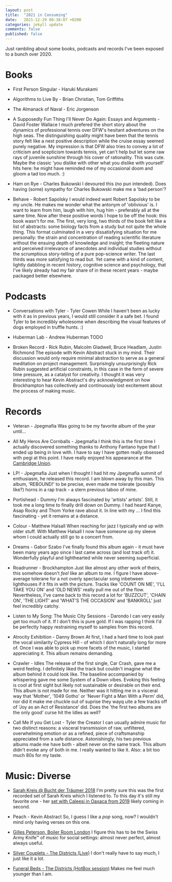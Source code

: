 ```yaml
---
layout: post
title:  "2021 in Consuming"
date:   2021-12-29 00:38:07 +0200
categories: jekyll update
comments: false
published: false
---
```

Just rambling about some books, podcasts and records I've been exposed to a bunch over 2020.

# Books

* First Person Singular - Haruki Murakami

* Algorithms to Live By -  Brian Christian, Tom Griffiths

* The Almanack of Naval -  Eric Jorgenson

* A Supposedly Fun Thing I'll Never Do Again: Essays and Arguments - David Foster Wallace
I much prefered the short story about the dynamics of professional tennis over DFW's hesitant adventures on the high seas. The distinguishing quality might have been that the tennis story felt like a nest positive description while the cruise essay seemed purely negative. My impression is that DFW also tries to convey a lot of criticism and scepticism towards tennis, yet can't help but let some raw rays of juvenile sunshine through his cover of rationality. This was cute. Maybe the classic 'you dislike with other what you dislike with yourself' hits here: he might have reminded me of my occasional doom and gloom a tad too much. :)

* Ham on Rye - Charles Bukowski
I devoured this (no pun intended). Does having (some) sympathy for Charles Bukowski make me a 'bad person'?

* Behave - Robert Sapolsky
I would indeed want Robert Sapolsky to be my uncle. He makes me wonder what the antonym of 'oblivious' is. I want to learn from him, laugh with him, hug him - preferably all at the same time. Now after these positive words I hope to be off the hook: this book wasn't for me. The first, very long, two thirds of the book felt like a list of abstracts: some biology facts from a study but not quite the whole thing. This format culminated in a very dissatisfying situation for me personally: the strain and concentration of reading scientific literature without the ensuing depth of knowledge and insight; the fleeting nature and perceived irrelevance of anecdotes and individual studies without the scrumptious story-telling of a pure pop-science writer. The last thirds was more satisfying to read but. Yet came with a kind of content, lightly dabbling in recent history, cognitive science and psychology, that I've likely already had my fair share of in these recent years - maybe packaged better elsewhere.


# Podcasts

* Conversations with Tyler - Tyler Cowen
While I haven't been as lucky with it as in previous years, I would still consider it a safe bet. I found Tyler to be incredibly wholesome when describing the visual features of dogs employed in truffle hunts. :)

* Huberman Lab - Andrew Huberman
TODO

* Broken Record - Rick Rubin, Malcolm Gladwell, Bruce Headlam, Justin Richmond
The episode with Kevin Abstract stuck in my mind. Their discussion would only require minimal abstraction to serve as a general meditation on project management. Surprisingly unsurprisingly Rick Rubin suggested artificial constraints, in this case in the form of severe time pressure, as a catalyst for creativity. I thought it was very interesting to hear Kevin Abstract's dry acknowledgment on how Brockhampton has collectively and continuously lost excitement about the process of making music.


# Records

* Veteran - Jpegmafia
Was going to be my favorite album of the year until...

* All My Heros Are Cornballs - Jpegmafia
I think this is the first time I actually discovered something thanks to Anthony Fantano hype that I ended up being in love with. I have to say I have gotten really obsessed with pegi at this point. I have really enjoyed his appearance at the [Cambridge Union](https://www.youtube.com/watch?v=3UjNTHSIqU8).

* LP! - Jpegmafia
Just when I thought I had hit my Jpegmafia summit of enthusiasm, he released this record. I am blown away by this man. This album, 'REBOUND!' to be precise, even made me tolerate (possibly like?) horns in a rap track - a stern previous taboo of mine.

* Portishead - Dummy
I'm always fascinated by 'artists' artists'. Still, it took me a long time to finally drill down on Dummy. I had heard Kanye, Asap Rocky and Thom Yorke rave about it. In line with my ... I find this fascinating - yet it remains at a distance.

* Colour - Matthew Halsall
When reaching for jazz I typically end up with older stuff. With Matthew Halsall I now have someone up my sleeve whom I could actually still go to a concert from.

* Dreams - Gabor Szabo
I've finally found this album again - it must have been many years ago since I last came across (and lost track of) it. Wonderfully playful and lighthearted while never seeming superficial.

* Roadrunner - Brockhampton
Just like almost any other work of theirs, this somehow doesn't _feel_ like an album to me. I figure I have above-average tolerane for a not overly spectacular song inbetween lighthouses if it fits in with the picture. Tracks like 'COUNT ON ME', 'I'LL TAKE YOU ON' and 'OLD NEWS' really pull me out of the flow. Nevertheless, I've came back to this record a lot for 'BUZZCUT', 'CHAIN ON', 'THE LIGHT' and 'WHAT'S THE OCCASION' and 'BANKROLL' just feel incredibly catchy.

* Listen to My Song: The Music City Sessions - Darondo
I can very easily get too much of it. If I don't this is pure gold. If I was rapping I think I'd be perfectly happy restraining myself to samples from this record.

* Atrocity Exhibition - Danny Brown
At first, I had a hard time to look past the vocal similarity Cypress Hill - of which I don't naturally long for more of. Once I was able to pick up more facets of the music, I started appreciating it. This album remains demanding.

* Crawler - Idles
The release of the first single, Car Crash, gave me a weird feeling. I definitely liked the track but couldn't imagine what the album behind it could look like. The baseline accompanied by whispering gave me some System of a Down vibes. Evoking this feeling is cool at first sight but likely not sustainable or desirable on their end.
This album is not made for me. Neither was it hitting me in a visceral way that 'Mother', '1049 Gotho' or 'Never Fight a Man With a Perm' did, nor did it make me chuckle out of suprise they wayq uite a few tracks off of 'Joy as an Act of Resistance' did. Does the 'the first two albums are the only good' curse hit the Idles as well?

* Call Me If you Get Lost - Tyler the Creator
I can usually admire music for two distinct reasons: a visceral transmission of raw, unfiltered, overwhelming emotion or as a refined, piece of craftsmanship appreciated from a safe distance. Astonishingly, his two previous albums made me have both - albeit never on the same track. This album didn't evoke any of both in me. I really wanted to like it. Also: a bit too much 80s for my taste.

# Music: Diverse

* [Sarah Kreis @ Bucht der Träumer 2018](https://soundcloud.com/sarahkreis/sarah-kreis-bucht-der-traumer?si=340f04c6ff2f4ebe881e2e2e8be2409c&utm_source=clipboard&utm_medium=text&utm_campaign=social_sharing)
I'm pretty sure this was the first recorded set of Sarah Kreis which I listened to. To this day it's still my favorite one - her [set with Caleesi in Oaxaca from 2019](https://soundcloud.com/sarahkreis/caleesi-sarah-kreis-mezcal-amores-2019?si=1353248c2b8c4ec4a8b78522ace913d4&utm_source=clipboard&utm_medium=text&utm_campaign=social_sharing) likely coming in second.

* Peach - Kevin Abstract
So, I guess I like a _pop_ song, now? I wouldn't mind only having verses on this one.

* [Gilles Peterson, Boiler Room London](https://music.youtube.com/watch?v=6NVmWbQZ8yU&list=RDAMVM6NVmWbQZ8yU)
I figure this has to be the Swiss Army Knife™ of music for social settings: almost never perfect, almost always useful.

* [Silver Couplets - The Districts (Live)](https://music.youtube.com/watch?v=zT-eeg5pTIU&list=RDAMVMzT-eeg5pTIU)
I don't really have to say much, I just like it a lot.

* [Funeral Beds - The Districts (HotBox session)](https://music.youtube.com/watch?v=fTLqyoVV9EU&list=RDAMVMfTLqyoVV9EU)
Makes me feel much younger than I am.


